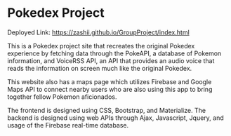 # Pokedex Project

Deployed Link: https://zashii.github.io/GroupProject/index.html

This is a Pokedex project site that recreates the original Pokedex experience by fetching data through the PokeAPI, a database of Pokemon information, and VoiceRSS API, an API that provides an audio voice that reads the information on screen much like the original Pokedex.

This website also has a maps page which utilizes Firebase and Google Maps API to connect nearby users who are also using this app to bring together fellow Pokemon aficionados.

The frontend is designed using CSS, Bootstrap, and Materialize.
The backend is designed using web APIs through Ajax, Javascript, Jquery, and usage of the Firebase real-time database.
